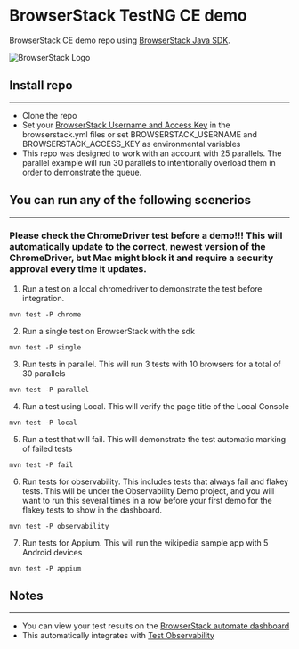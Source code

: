 # BrowserStack TestNG CE demo

BrowserStack CE demo repo using [BrowserStack Java SDK](https://mvnrepository.com/artifact/com.browserstack/browserstack-java-sdk).

![BrowserStack Logo](https://d98b8t1nnulk5.cloudfront.net/production/images/layout/logo-header.png?1469004780)

## Install repo

---
- Clone the repo
- Set your [BrowserStack Username and Access Key](https://www.browserstack.com/accounts/settings) in the browserstack.yml files or set BROWSERSTACK_USERNAME and BROWSERSTACK_ACCESS_KEY as environmental variables
- This repo was designed to work with an account with 25 parallels.  The parallel example will run 30 parallels to intentionally overload them in order to demonstrate the queue.

## You can run any of the following scenerios

---

### Please check the ChromeDriver test before a demo!!!  This will automatically update to the correct, newest version of the ChromeDriver, but Mac might block it and require a security approval every time it updates.

1. Run a test on a local chromedriver to demonstrate the test before integration.
```
mvn test -P chrome
```
2. Run a single test on BrowserStack with the sdk
```
mvn test -P single
```
3.  Run tests in parallel.  This will run 3 tests with 10 browsers for a total of 30 parallels
```
mvn test -P parallel
```
4. Run a test using Local.  This will verify the page title of the Local Console
```
mvn test -P local
```
5. Run a test that will fail. This will demonstrate the test automatic marking of failed tests
```
mvn test -P fail
```
6. Run tests for observability. This includes tests that always fail and flakey tests.  This will be under the Observability Demo project, and you will want to run this several times in a row before your first demo for the flakey tests to show in the dashboard.
```
mvn test -P observability
```
7. Run tests for Appium. This will run the wikipedia sample app with 5 Android devices
```
mvn test -P appium
```
## Notes

---
- You can view your test results on the [BrowserStack automate dashboard](https://automate.browserstack.com)
- This automatically integrates with [Test Observability](https://observability.browserstack.com/)
  